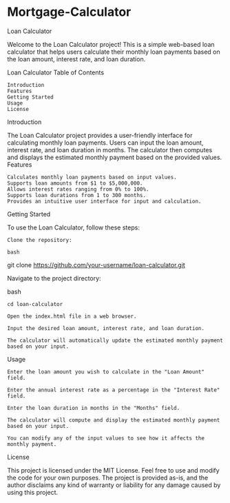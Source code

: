 # Mortgage-Calculator


Loan Calculator

Welcome to the Loan Calculator project! This is a simple web-based loan calculator that helps users calculate their monthly loan payments based on the loan amount, interest rate, and loan duration.

Loan Calculator
Table of Contents

    Introduction
    Features
    Getting Started
    Usage
    License

Introduction

The Loan Calculator project provides a user-friendly interface for calculating monthly loan payments. Users can input the loan amount, interest rate, and loan duration in months. The calculator then computes and displays the estimated monthly payment based on the provided values.
Features

    Calculates monthly loan payments based on input values.
    Supports loan amounts from $1 to $5,000,000.
    Allows interest rates ranging from 0% to 100%.
    Supports loan durations from 1 to 300 months.
    Provides an intuitive user interface for input and calculation.

Getting Started

To use the Loan Calculator, follow these steps:

    Clone the repository:

    bash

git clone https://github.com/your-username/loan-calculator.git

Navigate to the project directory:

bash

    cd loan-calculator

    Open the index.html file in a web browser.

    Input the desired loan amount, interest rate, and loan duration.

    The calculator will automatically update the estimated monthly payment based on your input.

Usage

    Enter the loan amount you wish to calculate in the "Loan Amount" field.

    Enter the annual interest rate as a percentage in the "Interest Rate" field.

    Enter the loan duration in months in the "Months" field.

    The calculator will compute and display the estimated monthly payment based on your input.

    You can modify any of the input values to see how it affects the monthly payment.

License

This project is licensed under the MIT License. Feel free to use and modify the code for your own purposes. The project is provided as-is, and the author disclaims any kind of warranty or liability for any damage caused by using this project.
